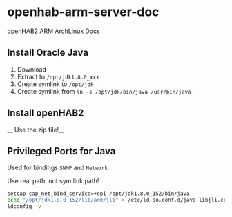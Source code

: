 # openhab-arm-server-doc
openHAB2 ARM ArchLinux Docs

## Install Oracle Java

1. Download
2. Extract to ``/opt/jdk1.8.0_xxx``
3. Create symlink to ``/opt/jdk``
4. Create symlink from ``ln -s /opt/jdk/bin/java /usr/bin/java``

## Install openHAB2

__ Use the zip file!__

## Privileged Ports for Java

Used for bindings ``SNMP`` and ``Network ``

Use real path, not sym link path!

```bash
setcap cap_net_bind_service=+epi /opt/jdk1.8.0_152/bin/java 
echo "/opt/jdk1.8.0_152/lib/arm/jli" > /etc/ld.so.conf.d/java-libjli.conf
ldconfig -v
```
